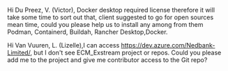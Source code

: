 Hi Du Preez, V. (Victor), Docker desktop required license therefore it will take some time to sort out that, client suggested to go for open sources mean time, could you please help us to install any among from them Podman, Containerd, Buildah, Rancher Desktop,Docker.

Hi Van Vuuren, L. (Lizelle),I can access https://dev.azure.com/Nedbank-Limited/, but I don't see ECM_Exstream project or repos.
Could you please add me to the project and give me contributor access to the Git repo?
